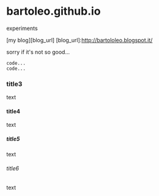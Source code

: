 bartoleo.github.io
==================

experiments

[my blog][blog_url]
[blog_url]:http://bartololeo.blogspot.it/

sorry if it's not so good...

```
code...
code...
```

### title3
text

#### title4
text

##### title5
text

###### title6
text
